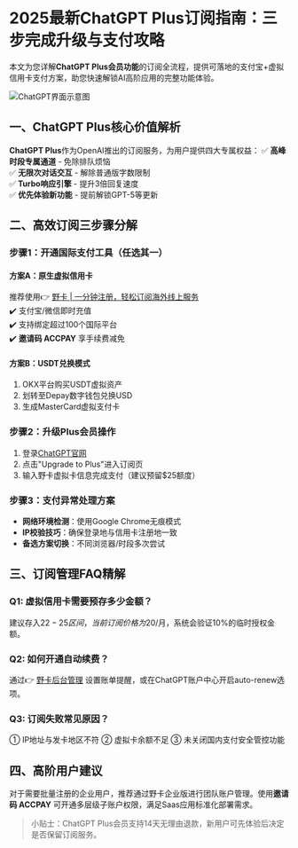 # 2025最新ChatGPT Plus订阅指南：三步完成升级与支付攻略

本文为您详解**ChatGPT Plus会员功能**的订阅全流程，提供可落地的支付宝+虚拟信用卡支付方案，助您快速解锁AI高阶应用的完整功能体验。

![ChatGPT界面示意图](https://via.placeholder.com/800x400)

## 一、ChatGPT Plus核心价值解析
**ChatGPT Plus**作为OpenAI推出的订阅服务，为用户提供四大专属权益：
✅ **高峰时段专属通道** - 免除排队烦恼  
✅ **无限次对话交互** - 解除普通版字数限制  
✅ **Turbo响应引擎** - 提升3倍回复速度  
✅ **优先体验新功能** - 提前解锁GPT-5等更新

## 二、高效订阅三步骤分解

### 步骤1：开通国际支付工具（任选其一）
#### 方案A：原生虚拟信用卡
推荐使用👉 [野卡 | 一分钟注册，轻松订阅海外线上服务](https://bbtdd.com/yeka)  
✔️ 支付宝/微信即时充值  
✔️ 支持绑定超过100个国际平台  
✔️ **邀请码 ACCPAY** 享手续费减免

#### 方案B：USDT兑换模式
1. OKX平台购买USDT虚拟资产
2. 划转至Depay数字钱包兑换USD
3. 生成MasterCard虚拟支付卡

### 步骤2：升级Plus会员操作
1. 登录[ChatGPT官网](https://chat.openai.com)
2. 点击"Upgrade to Plus"进入订阅页
3. 输入野卡虚拟卡信息完成支付（建议预留$25额度）

### 步骤3：支付异常处理方案 
- **网络环境检测**：使用Google Chrome无痕模式
- **IP校验技巧**：确保登录地与信用卡注册地一致
- **备选方案切换**：不同浏览器/时段多次尝试

## 三、订阅管理FAQ精解

### Q1: 虚拟信用卡需要预存多少金额？
建议存入$22-25区间，当前订阅价格为$20/月，系统会验证10%的临时授权金额。

### Q2: 如何开通自动续费？
通过👉 [野卡后台管理](https://bbtdd.com/yeka) 设置账单提醒，或在ChatGPT账户中心开启auto-renew选项。

### Q3: 订阅失败常见原因？ 
① IP地址与发卡地区不符 ② 虚拟卡余额不足 ③ 未关闭国内支付安全管控功能

## 四、高阶用户建议
对于需要批量注册的企业用户，推荐通过野卡企业版进行团队账户管理。使用**邀请码 ACCPAY** 可开通多层级子账户权限，满足Saas应用标准化部署需求。

> 小贴士：ChatGPT Plus会员支持14天无理由退款，新用户可先体验后决定是否保留订阅服务。